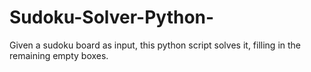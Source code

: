 # Sudoku-Solver-Python-
Given a sudoku board as input, this python script solves it, filling in the remaining empty boxes.
